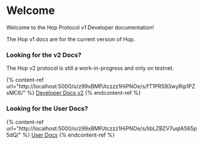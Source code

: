 # Welcome

Welcome to the Hop Protocol v1 Developer documentation!

The Hop v1 docs are for the current version of Hop.

### Looking for the v2 Docs?

The Hop v2 protocol is still a work-in-progress and only on testnet.

{% content-ref url="http://localhost:5000/o/z99xBMPJtczzz1HiPNOe/s/fT1PRS93wyRip1PZsMC6/" %}
[Developer Docs v2](http://localhost:5000/o/z99xBMPJtczzz1HiPNOe/s/fT1PRS93wyRip1PZsMC6/)
{% endcontent-ref %}

### Looking for the User Docs?

{% content-ref url="http://localhost:5000/o/z99xBMPJtczzz1HiPNOe/s/libLZBZV7uqIA565p5dQ/" %}
[User Docs](http://localhost:5000/o/z99xBMPJtczzz1HiPNOe/s/libLZBZV7uqIA565p5dQ/)
{% endcontent-ref %}
